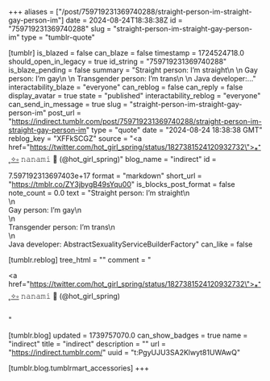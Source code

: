 +++
aliases = ["/post/759719231369740288/straight-person-im-straight-gay-person-im"]
date = 2024-08-24T18:38:38Z
id = "759719231369740288"
slug = "straight-person-im-straight-gay-person-im"
type = "tumblr-quote"

[tumblr]
is_blazed = false
can_blaze = false
timestamp = 1724524718.0
should_open_in_legacy = true
id_string = "759719231369740288"
is_blaze_pending = false
summary = "Straight person: I’m straight\n \n Gay person: I’m gay\n \n Transgender person: I’m trans\n \n Java developer:..."
interactability_blaze = "everyone"
can_reblog = false
can_reply = false
display_avatar = true
state = "published"
interactability_reblog = "everyone"
can_send_in_message = true
slug = "straight-person-im-straight-gay-person-im"
post_url = "https://indirect.tumblr.com/post/759719231369740288/straight-person-im-straight-gay-person-im"
type = "quote"
date = "2024-08-24 18:38:38 GMT"
reblog_key = "XFFkSCGZ"
source = "<a href=\"https://twitter.com/hot_girl_spring/status/1827381524120932732\">⁎⁺˳✧༚ 𝚗𝚊𝚗𝚊𝚖𝚒 🎀 (@hot_girl_spring)</a>"
blog_name = "indirect"
id = 7.597192313697403e+17
format = "markdown"
short_url = "https://tmblr.co/ZY3jbygB49sYqu00"
is_blocks_post_format = false
note_count = 0.0
text = "Straight person: I’m straight\n<br/>\n<br/>Gay person: I’m gay\n<br/>\n<br/>Transgender person: I’m trans\n<br/>\n<br/>Java developer: AbstractSexualityServiceBuilderFactory"
can_like = false

[tumblr.reblog]
tree_html = ""
comment = "<p><a href=\"https://twitter.com/hot_girl_spring/status/1827381524120932732\">⁎⁺˳✧༚ 𝚗𝚊𝚗𝚊𝚖𝚒 🎀 (@hot_girl_spring)</a></p>"

[tumblr.blog]
updated = 1739757070.0
can_show_badges = true
name = "indirect"
title = "indirect"
description = ""
url = "https://indirect.tumblr.com/"
uuid = "t:PgyUJU3SA2Klwyt81UWAwQ"

[tumblr.blog.tumblrmart_accessories]
+++
